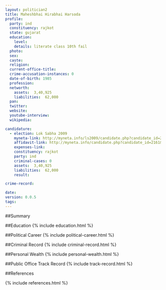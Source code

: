 ```yaml
---
layout: politician2
title: Maheshbhai Hirabhai Harsoda
profile: 
  party: ind
  constituency: rajkot
  state: gujarat
  education: 
    level: 
    details: literate class 10th fail
  photo: 
  sex: 
  caste: 
  religion: 
  current-office-title: 
  crime-accusation-instances: 0
  date-of-birth: 1985
  profession: 
  networth: 
    assets:  3,40,925
    liabilities:  62,000
  pan: 
  twitter: 
  website: 
  youtube-interview: 
  wikipedia: 

candidature: 
  - election: Lok Sabha 2009
    myneta-link: http://myneta.info/ls2009/candidate.php?candidate_id=2161
    affidavit-link: http://myneta.info/candidate.php?candidate_id=2161&scan=original
    expenses-link: 
    constituency: rajkot 
    party: ind
    criminal-cases: 0
    assets:  3,40,925
    liabilities:  62,000
    result:  

crime-record: 

date: 
version: 0.0.5
tags: 
---
```

##Summary


##Education
{% include education.html %}


##Political Career
{% include political-career.html %}


##Criminal Record
{% include criminal-record.html %}


##Personal Wealth
{% include personal-wealth.html %}


##Public Office Track Record
{% include track-record.html %}


##References


{% include references.html %}